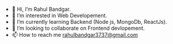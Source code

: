 - 👋 Hi, I’m Rahul Bandgar.
- 👀 I’m interested in Web Developement.
- 🌱 I’m currently learning Backend (Node js, MongoDb, ReactJs).
- 💞️ I’m looking to collaborate on Frontend devlopement.
- 📫 How to reach me rahulbandgar3737@gmail.com

<!---
Rabul3755/Rabul3755 is a ✨ special ✨ repository because its `README.md` (this file) appears on your GitHub profile.
You can click the Preview link to take a look at your changes.
--->
